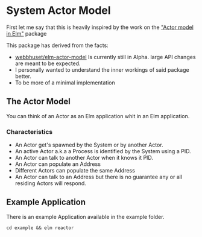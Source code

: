 # System Actor Model 

First let me say that this is heavily inspired by the work on the ["Actor model in Elm"](https://package.elm-lang.org/packages/webbhuset/elm-actor-model/latest/)
package

This package has derived from the facts:
  - [webbhuset/elm-actor-model](https://package.elm-lang.org/packages/webbhuset/elm-actor-model/latest/) Is currently still in Alpha.
    large API changes are meant to be expected.
  - I personally wanted to understand the inner workings of said package better.
  - To be more of a minimal implementation

## The Actor Model

You can think of an Actor as an Elm application whit in an Elm application.

### Characteristics

  - An Actor get's spawned by the System or by another Actor.
  - An active Actor a.k.a a Process is identified by the System using a PID.
  - An Actor can talk to another Actor when it knows it PID.
  - An Actor can populate an Address
  - Different Actors can populate the same Address
  - An Actor can talk to an Address but there is no guarantee any or all residing Actors will respond.

## Example Application

There is an example Application available in the example folder.

`cd example && elm reactor`
